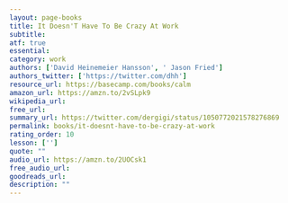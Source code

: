 ```yaml
---
layout: page-books
title: It Doesn'T Have To Be Crazy At Work
subtitle: 
atf: true
essential: 
category: work
authors: ['David Heinemeier Hansson', ' Jason Fried']
authors_twitter: ['https://twitter.com/dhh']
resource_url: https://basecamp.com/books/calm
amazon_url: https://amzn.to/2vSLpk9
wikipedia_url: 
free_url: 
summary_url: https://twitter.com/dergigi/status/1050772021578276869
permalink: books/it-doesnt-have-to-be-crazy-at-work
rating_order: 10
lesson: ['']
quote: ""
audio_url: https://amzn.to/2UOCsk1
free_audio_url: 
goodreads_url: 
description: ""
---
```

